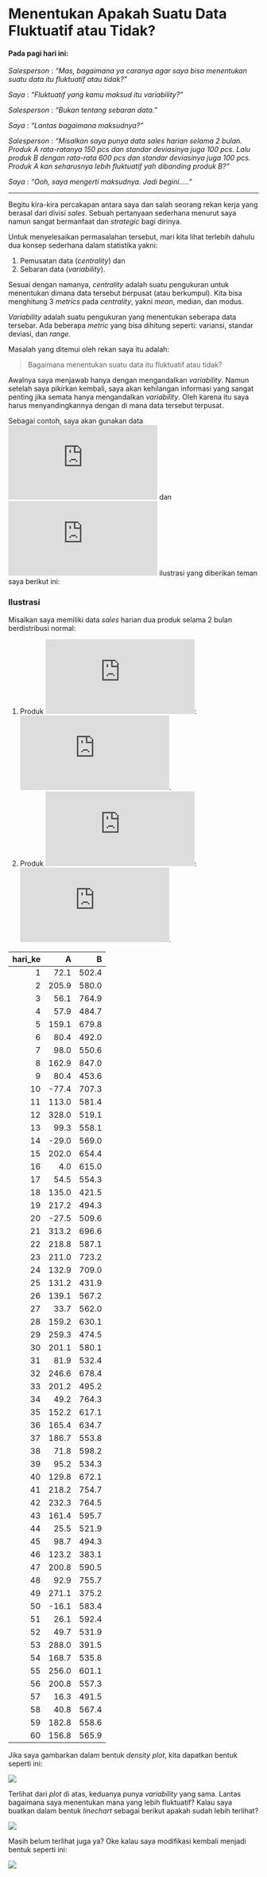 Menentukan Apakah Suatu Data Fluktuatif atau Tidak?
================

#### Pada pagi hari ini:

*Salesperson* : *“Mas, bagaimana ya caranya agar saya bisa menentukan
suatu data itu fluktuatif atau tidak?”*

*Saya* : *“Fluktuatif yang kamu maksud itu variability?”*

*Salesperson* : *“Bukan tentang sebaran data.”*

*Saya* : *“Lantas bagaimana maksudnya?”*

*Salesperson* : *“Misalkan saya punya data *sales* harian selama 2
bulan. Produk A rata-ratanya 150 *pcs* dan standar deviasinya juga 100
*pcs*. Lalu produk B dengan rata-rata 600 *pcs* dan standar deviasinya
juga 100 *pcs*. Produk A kan seharusnya lebih fluktuatif yah dibanding
produk B?”*

*Saya* : *“Ooh, saya mengerti maksudnya. Jadi begini…..”*

------------------------------------------------------------------------

Begitu kira-kira percakapan antara saya dan salah seorang rekan kerja
yang berasal dari divisi *sales*. Sebuah pertanyaan sederhana menurut
saya namun sangat bermanfaat dan *strategic* bagi dirinya.

Untuk menyelesaikan permasalahan tersebut, mari kita lihat terlebih
dahulu dua konsep sederhana dalam statistika yakni:

1.  Pemusatan data (*centrality*) dan
2.  Sebaran data (*variability*).

Sesuai dengan namanya, *centrality* adalah suatu pengukuran untuk
menentukan dimana data tersebut berpusat (atau berkumpul). Kita bisa
menghitung 3 *metrics* pada *centrality*, yakni *mean*, median, dan
modus.

*Variability* adalah suatu pengukuran yang menentukan seberapa data
tersebar. Ada beberapa *metric* yang bisa dihitung seperti: variansi,
standar deviasi, dan *range*.

Masalah yang ditemui oleh rekan saya itu adalah:

> Bagaimana menentukan suatu data itu fluktuatif atau tidak?

Awalnya saya menjawab hanya dengan mengandalkan *variability*. Namun
setelah saya pikirkan kembali, saya akan kehilangan informasi yang
sangat penting jika semata hanya mengandalkan *variability*. Oleh karena
itu saya harus menyandingkannya dengan di mana data tersebut terpusat.

Sebagai contoh, saya akan gunakan data
![A](https://latex.codecogs.com/png.latex?A "A") dan
![B](https://latex.codecogs.com/png.latex?B "B") ilustrasi yang
diberikan teman saya berikut ini:

### Ilustrasi

Misalkan saya memiliki data *sales* harian dua produk selama 2 bulan
berdistribusi normal:

1.  Produk ![A](https://latex.codecogs.com/png.latex?A "A"):
    ![\mu = 150, \sigma = 100](https://latex.codecogs.com/png.latex?%5Cmu%20%3D%20150%2C%20%5Csigma%20%3D%20100 "\mu = 150, \sigma = 100").
2.  Produk ![B](https://latex.codecogs.com/png.latex?B "B"):
    ![\mu = 600, \sigma = 100](https://latex.codecogs.com/png.latex?%5Cmu%20%3D%20600%2C%20%5Csigma%20%3D%20100 "\mu = 600, \sigma = 100").

| hari_ke |     A |     B |
|--------:|------:|------:|
|       1 |  72.1 | 502.4 |
|       2 | 205.9 | 580.0 |
|       3 |  56.1 | 764.9 |
|       4 |  57.9 | 484.7 |
|       5 | 159.1 | 679.8 |
|       6 |  80.4 | 492.0 |
|       7 |  98.0 | 550.6 |
|       8 | 162.9 | 847.0 |
|       9 |  80.4 | 453.6 |
|      10 | -77.4 | 707.3 |
|      11 | 113.0 | 581.4 |
|      12 | 328.0 | 519.1 |
|      13 |  99.3 | 558.1 |
|      14 | -29.0 | 569.0 |
|      15 | 202.0 | 654.4 |
|      16 |   4.0 | 615.0 |
|      17 |  54.5 | 554.3 |
|      18 | 135.0 | 421.5 |
|      19 | 217.2 | 494.3 |
|      20 | -27.5 | 509.6 |
|      21 | 313.2 | 696.6 |
|      22 | 218.8 | 587.1 |
|      23 | 211.0 | 723.2 |
|      24 | 132.9 | 709.0 |
|      25 | 131.2 | 431.9 |
|      26 | 139.1 | 567.2 |
|      27 |  33.7 | 562.0 |
|      28 | 159.2 | 630.1 |
|      29 | 259.3 | 474.5 |
|      30 | 201.1 | 580.1 |
|      31 |  81.9 | 532.4 |
|      32 | 246.6 | 678.4 |
|      33 | 201.2 | 495.2 |
|      34 |  49.2 | 764.3 |
|      35 | 152.2 | 617.1 |
|      36 | 165.4 | 634.7 |
|      37 | 186.7 | 553.8 |
|      38 |  71.8 | 598.2 |
|      39 |  95.2 | 534.3 |
|      40 | 129.8 | 672.1 |
|      41 | 218.2 | 754.7 |
|      42 | 232.3 | 764.5 |
|      43 | 161.4 | 595.7 |
|      44 |  25.5 | 521.9 |
|      45 |  98.7 | 494.3 |
|      46 | 123.2 | 383.1 |
|      47 | 200.8 | 590.5 |
|      48 |  92.9 | 755.7 |
|      49 | 271.1 | 375.2 |
|      50 | -16.1 | 583.4 |
|      51 |  26.1 | 592.4 |
|      52 |  49.7 | 531.9 |
|      53 | 288.0 | 391.5 |
|      54 | 168.7 | 535.8 |
|      55 | 256.0 | 601.1 |
|      56 | 200.8 | 557.3 |
|      57 |  16.3 | 491.5 |
|      58 |  40.8 | 567.4 |
|      59 | 182.8 | 558.6 |
|      60 | 156.8 | 565.9 |

Jika saya gambarkan dalam bentuk *density plot*, kita dapatkan bentuk
seperti ini:

![](post_files/figure-gfm/unnamed-chunk-2-1.png)<!-- -->

Terlihat dari *plot* di atas, keduanya punya *variability* yang sama.
Lantas bagaimana saya menentukan mana yang lebih fluktuatif? Kalau saya
buatkan dalam bentuk *linechart* sebagai berikut apakah sudah lebih
terlihat?

![](post_files/figure-gfm/unnamed-chunk-3-1.png)<!-- -->

Masih belum terlihat juga ya? Oke kalau saya modifikasi kembali menjadi
bentuk seperti ini:

![](post_files/figure-gfm/unnamed-chunk-4-1.png)<!-- -->
